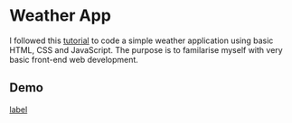 # Weather App 

I followed this [tutorial](https://www.youtube.com/watch?v=iILFBGm_I9M&t=507s) to code a simple weather application using basic HTML, CSS and JavaScript. The purpose is to familarise myself with very basic front-end web development.

## Demo

[label](images/Demo.mp4)


